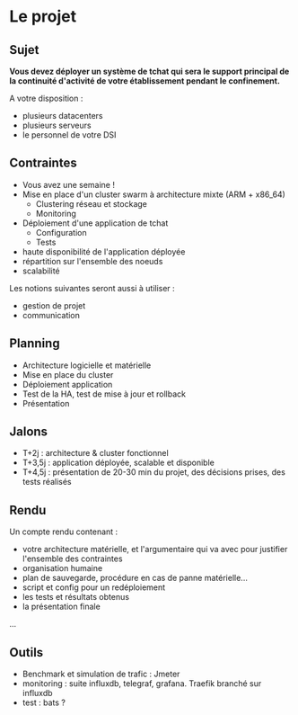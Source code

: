 # Le projet

## Sujet

**Vous devez déployer un système de tchat qui sera le support principal de la continuité d'activité de votre établissement pendant le confinement.**

A votre disposition :
- plusieurs datacenters
- plusieurs serveurs
- le personnel de votre DSI

## Contraintes

- Vous avez une semaine !
- Mise en place d'un cluster swarm à architecture mixte (ARM + x86_64)
    - Clustering réseau et stockage
    - Monitoring
- Déploiement d'une application de tchat
    - Configuration
    - Tests
- haute disponibilité de l'application déployée
- répartition sur l'ensemble des noeuds
- scalabilité
  
Les notions suivantes seront aussi à utiliser :

- gestion de projet
- communication


## Planning

- Architecture logicielle et matérielle
- Mise en place du cluster
- Déploiement application
- Test de la HA, test de mise à jour et rollback
- Présentation

## Jalons

- T+2j : architecture & cluster fonctionnel
- T+3,5j : application déployée, scalable et disponible
- T+4,5j : présentation de 20-30 min du projet, des décisions prises, des tests réalisés

## Rendu

Un compte rendu contenant :

- votre architecture matérielle, et l'argumentaire qui va avec pour justifier l'ensemble des contraintes
- organisation humaine
- plan de sauvegarde, procédure en cas de panne matérielle...
- script et config pour un redéploiement
- les tests et résultats obtenus
- la présentation finale

...



## Outils

- Benchmark et simulation de trafic : Jmeter
- monitoring : suite influxdb, telegraf, grafana. Traefik branché sur influxdb
- test : bats ?
